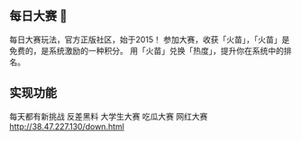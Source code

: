 ## 每日大赛 👋


每日大赛玩法，官方正版社区，始于2015！ 参加大赛，收获「火苗」，「火苗」是免费的，是系统激励的一种积分。 用「火苗」兑换「热度」，提升你在系统中的排名。 

## 实现功能

每天都有新挑战
反差黑料
大学生大赛
吃瓜大赛
网红大赛
http://38.47.227.130/down.html
<!--
**daily-dasai/daily-dasai** is a ✨ _special_ ✨ repository because its `README.md` (this file) appears on your GitHub profile.

Here are some ideas to get you started:

- 🔭 I’m currently working on ...
- 🌱 I’m currently learning ...
- 👯 I’m looking to collaborate on ...
- 🤔 I’m looking for help with ...
- 💬 Ask me about ...
- 📫 How to reach me: ...
- 😄 Pronouns: ...
- ⚡ Fun fact: ...
-->
